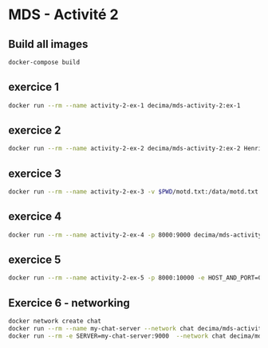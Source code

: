 # MDS - Activité 2

## Build all images

```bash
docker-compose build
```

## exercice 1

```bash
docker run --rm --name activity-2-ex-1 decima/mds-activity-2:ex-1
```

## exercice 2

```bash
docker run --rm --name activity-2-ex-2 decima/mds-activity-2:ex-2 Henri
```


## exercice 3

```bash
docker run --rm --name activity-2-ex-3 -v $PWD/motd.txt:/data/motd.txt decima/mds-activity-2:ex-3
```

## exercice 4

```bash
docker run --rm --name activity-2-ex-4 -p 8000:9000 decima/mds-activity-2:ex-4
```

## exercice 5

```bash
docker run --rm --name activity-2-ex-5 -p 8000:10000 -e HOST_AND_PORT=0.0.0.0:10000 decima/mds-activity-2:ex-5
```

## Exercice 6 - networking
```bash
docker network create chat
docker run --rm --name my-chat-server --network chat decima/mds-activity-2:server
docker run --rm -e SERVER=my-chat-server:9000  --network chat decima/mds-activity-2:client


```